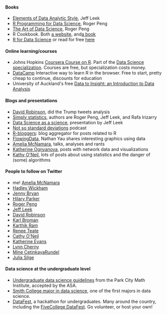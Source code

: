 #### Books
- [Elements of Data Analytic Style](https://leanpub.com/datastyle), Jeff Leek
- [R Programming for Data Science](https://leanpub.com/rprogramming), Roger Peng
- [The Art of Data Science](https://leanpub.com/artofdatascience), Roger Peng
- R Cookbook. Both [a website](http://www.cookbook-r.com/), and[a book](http://smile.amazon.com/gp/product/1449316956/)
- [R for Data Science](https://www.amazon.com/R-Data-Science-Hadley-Wickham/dp/1491910399) or read for free [here](http://r4ds.had.co.nz)


#### Online learning/courses
- Johns Hopkins [Coursera Course on R](https://www.coursera.org/course/rprog). Part of the [Data Science specialization](https://www.coursera.org/specializations/jhu-data-science). Courses are free, but specialization costs money. 
- [DataCamp](https://www.datacamp.com/) Interactive way to learn R in the browser. Free to start, pretty cheap to continue, discounts for education
- University of Auckland's free [Data to Insight: an Introduction to Data Analysis](https://www.futurelearn.com/courses/data-to-insight)


#### Blogs and presentations
- [David Robinson](http://varianceexplained.org/), did the Trump tweets analysis
- [Simply statistics](http://simplystatistics.org/), authors are Roger Peng, Jeff Leek, and Rafa Irizarry
- [Data Science as a science](https://www.slideshare.net/jtleek/data-science-as-a-science), presentation by Jeff Leek
- [Not so standard deviations](https://soundcloud.com/nssd-podcast) podcast
- [R-bloggers](http://www.r-bloggers.com/): blog aggregator for posts related to R 
- [FlowingData](http://flowingdata.com), Nathan Yau shares interesting graphics using data
- [Amelia McNamara](http://www.science.smith.edu/~amcnamara/blog/), talks, analyses and rants
- [Katherine Ognyanova](http://kateto.net/blog), posts with network data and visualizations
- [Kathy O'Neil](https://mathbabe.org), lots of posts about using statistics and the danger of (some) algorithms

#### People to follow on Twitter
- me! [Amelia McNamara](https://twitter.com/AmeliaMN)
- [Hadley Wickham](https://twitter.com/hadleywickham)
- [Jenny Bryan](https://twitter.com/jennybc)
- [Hilary Parker](https://twitter.com/hspter)
- [Roger Peng](https://twitter.com/rdpeng)
- [Jeff Leek](https://twitter.com/jtleek)
- [David Robinson](https://twitter.com/drob)
- [Karl Broman](https://twitter.com/kwbroman)
- [Karthik Ram](https://twitter.com/_inundata)
- [Renee Teate](https://twitter.com/BecomingDataSci)
- [Cathy O'Neil](https://twitter.com/mathbabedotorg)
- [Katherine Evans](https://twitter.com/CausalKathy)
- [Lynn Cherny](https://twitter.com/arnicas)
- [Mine CetinkayaRundel](https://twitter.com/minebocek)
- [Julia Silge](https://twitter.com/juliasilge)


#### Data science at the undergraduate level
- [Undergraduate data science guidelines](http://www.amstat.org/asa/files/pdfs/EDU-DataScienceGuidelines.pdf) from the Park City Math Institute, accepted by the ASA.
- [Smith College major in data science](https://www.smith.edu/statistics/major.php), one of the first majors in data science. 
- [DataFest](http://ww2.amstat.org/education/datafest/index.cfm), a hackathon for undergraduates. Many around the country, including the [FiveCollege DataFest](http://www.science.smith.edu/datafest/). Go volunteer, or host your own!